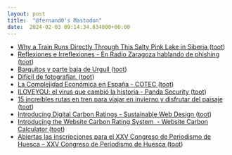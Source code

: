 ```yaml
---
layout: post
title:  "@fernand0's Mastodon"
date:  2024-02-03 09:14:34.634000+00:00
---
```

*  [Why a Train Runs Directly Through This Salty Pink Lake in Siberia ](https://www.thedrive.com/news/39789/why-a-train-runs-directly-through-this-pink-lake-in-siberi) ([toot](https://mastodon.social/@fernand0/111866784948723578))
*  [
         Reflexiones e Irreflexiones - En Radio Zaragoza hablando de phishing
       ](http://fernand0.blogalia.com//historias/7881) ([toot](https://mastodon.social/@fernand0/111863112123578405))
*  [Barquitos y  parte baja de Urgull ](https://www.flickr.com/photos/fernand0/53502633066) ([toot](https://mastodon.social/@fernand0/111863081673151448))
*  [Difícil de fotografiar. ](https://avecesunafoto.wordpress.com/2024/02/02/dificil-de-fotografiar) ([toot](https://mastodon.social/@fernand0/111862996517376509))
*  [La Complejidad Económica en España - COTEC ](https://complejidadeconomica.cotec.es) ([toot](https://mastodon.social/@fernand0/111862866671676745))
*  [ILOVEYOU: el virus que cambió la historia - Panda Security ](https://www.pandasecurity.com/es/mediacenter/iloveyou-virus) ([toot](https://mastodon.social/@fernand0/111862682423836266))
*  [15 increíbles rutas en tren para viajar en invierno y disfrutar del paisaje ](https://www.expansion.com/fueradeserie/viajes/album/2024/02/01/6593e336e5fdeaeb6b8b45e2.htm) ([toot](https://mastodon.social/@fernand0/111862447058100580))
*  [Introducing Digital Carbon Ratings - Sustainable Web Design ](https://sustainablewebdesign.org/digital-carbon-ratings) ([toot](https://mastodon.social/@fernand0/111862311764567260))
*  [Introducing the Website Carbon Rating System  - Website Carbon Calculator ](https://www.websitecarbon.com/introducing-the-website-carbon-rating-system) ([toot](https://mastodon.social/@fernand0/111862211067698867))
*  [Abiertas las inscripciones para el XXV Congreso de Periodismo de Huesca – XXV Congreso de Periodismo de Huesca ](https://congresoperiodismo.com/abiertas-las-inscripciones-para-el-xxv-congreso-de-periodismo-de-huesca) ([toot](https://mastodon.social/@fernand0/111862064533532668))
